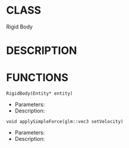 # CLASS
Rigid Body

# DESCRIPTION

# FUNCTIONS
`RigidBody(Entity* entity)`
- Parameters:
- Description: 

`void applySimpleForce(glm::vec3 setVelocity)`
- Parameters:
- Description: 